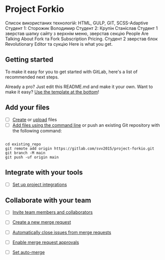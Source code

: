 # Project Forkio
Список використаних технологій: HTML, GULP, GIT, SCSS-Adaptive
Студент 1: Сторожик Володимир
Студент 2: Крупін Станіслав
Студент 1 зверстав шапку сайту з верхнім меню, зверстав секцію People Are Talking About Fork та Fork Subscription Pricing.
Студент 2 зверстав блок Revolutionary Editor та сукцію Here is what you get.



## Getting started

To make it easy for you to get started with GitLab, here's a list of recommended next steps.

Already a pro? Just edit this README.md and make it your own. Want to make it easy? [Use the template at the bottom](#editing-this-readme)!

## Add your files

- [ ] [Create](https://docs.gitlab.com/ee/user/project/repository/web_editor.html#create-a-file) or [upload](https://docs.gitlab.com/ee/user/project/repository/web_editor.html#upload-a-file) files
- [ ] [Add files using the command line](https://docs.gitlab.com/ee/gitlab-basics/add-file.html#add-a-file-using-the-command-line) or push an existing Git repository with the following command:

```

cd existing_repo
git remote add origin https://gitlab.com/svv2015/project-forkio.git
git branch -M main
git push -uf origin main
```

## Integrate with your tools

- [ ] [Set up project integrations](https://gitlab.com/svv2015/project-forkio/-/settings/integrations)

## Collaborate with your team

- [ ] [Invite team members and collaborators](https://docs.gitlab.com/ee/user/project/members/)
- [ ] [Create a new merge request](https://docs.gitlab.com/ee/user/project/merge_requests/creating_merge_requests.html)
- [ ] [Automatically close issues from merge requests](https://docs.gitlab.com/ee/user/project/issues/managing_issues.html#closing-issues-automatically)
- [ ] [Enable merge request approvals](https://docs.gitlab.com/ee/user/project/merge_requests/approvals/)
- [ ] [Set auto-merge](https://docs.gitlab.com/ee/user/project/merge_requests/merge_when_pipeline_succeeds.html)

